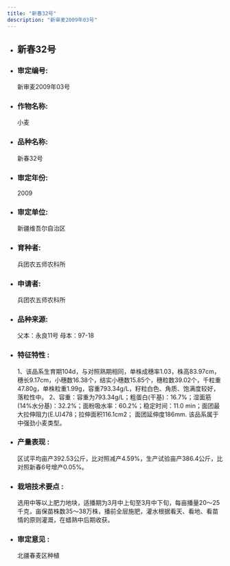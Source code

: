 ```yaml
---
title: "新春32号"
description: "新审麦2009年03号"
---
```

* ## 新春32号
* ###  审定编号:  
   新审麦2009年03号

*  ### 作物名称:  
   小麦

*   ###  品种名称: 
    新春32号

*   ### 审定年份: 
    2009

*   ### 审定单位:  
    新疆维吾尔自治区

*   ### 育种者:  
    兵团农五师农科所

*   ### 申请者:  
    兵团农五师农科所

*   ### 品种来源:  
    父本：永良11号  母本：97-18

*   ### 特征特性 : 
    1、该品系生育期104d，与对照熟期相同，单株成穗率1.03，株高83.97cm，穗长9.17cm，小穗数16.38个，结实小穗数15.85个，穗粒数39.02个，千粒重47.80g，单株粒重1.99g，容重793.34g/L，籽粒白色、角质、饱满度较好，落粒性中。
2、容重：容重为793.34g/L；粗蛋白(干基)：16.7%；湿面筋(14%水分基)：32.2%；面粉吸水率：60.2%；稳定时间：11.0 min；面团最大拉伸阻力(E.U)478；拉伸面积116.1cm2；
面团延伸度186mm. 该品系属于中强劲小麦类型。

*   ### 产量表现 : 
    区试平均亩产392.53公斤，比对照减产4.59%，生产试验亩产386.4公斤，比对照新春6号增产0.05%。

*   ### 栽培技术要点 : 
    选用中等以上肥力地块，适播期为3月中上旬至3月中下旬，每亩播量20～25千克，亩保苗株数35～38万株，播前全层施肥，灌水根据看天、看地、看苗情的原则灌溉，在蜡熟中后期收获。

*   ### 审定意见 : 
    北疆春麦区种植
